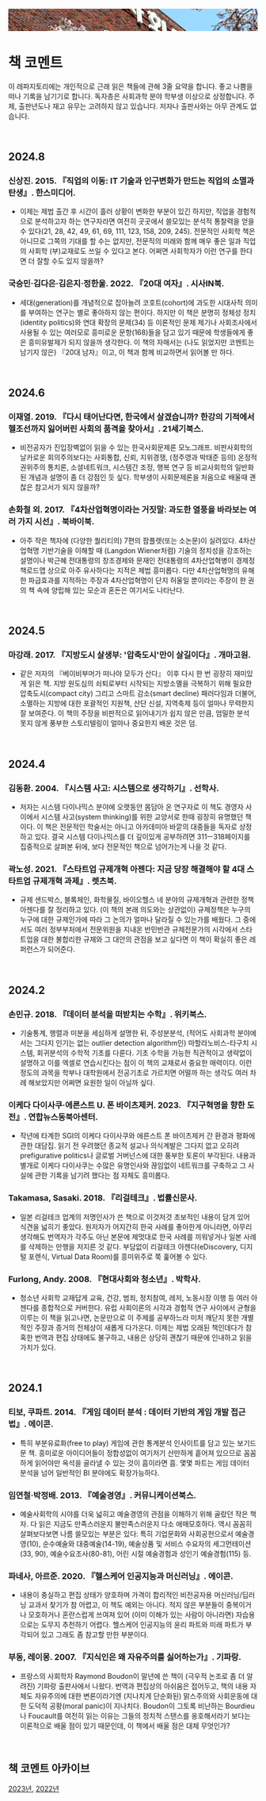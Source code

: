 <p align="center">
  <img src="https://github.com/hxk271/Syllabi/blob/main/sb1.jpg">
</p>

# 책 코멘트

이 레파지토리에는 개인적으로 근래 읽은 책들에 관해 3줄 요약을 합니다. 좋고 나쁨을 떠나 기록을 남기기로 합니다. 독자층은 사회과학 분야 학부생 이상으로 상정합니다. 주제, 출판년도나 재고 유무는 고려하지 않고 있습니다. 저자나 출판사와는 아무 관계도 없습니다.

<br/>

## 2024.8

### 신상진. 2015. 『직업의 이동: IT 기술과 인구변화가 만드는 직업의 소멸과 탄생』. 한스미디어.

- 이제는 제법 출간 후 시간이 흘러 상황이 변화한 부분이 있긴 하지만, 직업을 경험적으로 분석하고자 하는 연구자라면 여전히 곳곳에서 쓸모있는 분석적 통찰력을 얻을 수 있다(21, 28, 42, 49, 61, 69, 111, 123, 158, 209, 245). 전문적인 사회학 책은 아니므로 그쪽의 기대를 할 수는 없지만, 전문직의 미래와 함께 매우 좋은 일과 직업의 사회학 (부)교재로도 쓰일 수 있다고 본다. 어쩌면 사회학자가 이런 연구를 한다면 더 잘할 수도 있지 않을까?

### 국승민·김다은·김은지·정한울. 2022. 『20대 여자』. 시사IN북.

- 세대(generation)를 개념적으로 잡아늘려 코호트(cohort)에 과도한 시대사적 의미를 부여하는 연구는 별로 좋아하지 않는 편이다. 하지만 이 책은 분명히 정체성 정치(identity politics)와 연대 확장의 문제(34) 등 이론적인 문제 제기나 사회조사에서 사용될 수 있는 여러모로 흥미로운 문항(168)들을 담고 있기 때문에 학생들에게 좋은 흥미유발제가 되지 않을까 생각한다. 이 책의 자매서는 (나도 읽었지만 코멘트는 남기지 않은) 『20대 남자』이고, 이 책과 함께 비교하면서 읽어볼 만 하다.


<br/>

## 2024.6

### 이재열. 2019. 『다시 태어난다면, 한국에서 살겠습니까? 한강의 기적에서 헬조선까지 잃어버린 사회의 품격을 찾아서』. 21세기북스.

- 비전공자가 진입장벽없이 읽을 수 있는 한국사회문제론 모노그래프. 비판사회학의 날카로운 회의주의보다는 사회통합, 신뢰, 지위경쟁, (정주영과 박태준 등의) 온정적 권위주의 통치론, 소셜네트워크, 시스템간 조정, 행복 연구 등 비교사회학의 일반화된 개념과 설명이 좀 더 강점인 듯 싶다. 학부생이 사회문제론을 처음으로 배울때 괜찮은 참고서가 되지 않을까?


### 손화철 외. 2017. 『4차산업혁명이라는 거짓말: 과도한 열풍을 바라보는 여러 가지 시선』. 북바이북.

- 아주 작은 책자에 (다양한 퀄리티의) 7편의 팜플렛(또는 소논문)이 실려있다. 4차산업혁명 기반기술을 이해할 때 (Langdon Wiener처럼) 기술의 정치성을 강조하는 설명이나 박근혜 전대통령의 창조경제와 문재인 전대통령의 4차산업혁병이 경제정책로드맵 상으로 아주 유사하다는 지적은 제법 흥미롭다. 다만 4차산업혁명의 유해한 파급효과를 지적하는 주장과 4차산업혁명이 단지 허울일 뿐이라는 주장이 한 권의 책 속에 양립해 있는 모순과 혼돈은 여기서도 나타난다.


<br/>

## 2024.5

### 마강래. 2017. 『지방도시 살생부: '압축도시'만이 살길이다』. 개마고원.

- 같은 저자의 『베이비부머가 떠나야 모두가 산다』 이후 다시 한 번 굉장히 재미있게 읽은 책. 지방 원도심의 쇠퇴로부터 시작되는 지방소멸을 극복하기 위해 필요한 압축도시(compact city) 그리고 스마트 감소(smart decline) 패러다임과 더불어, 소멸하는 지방에 대한 포괄적인 지원책, 산단 신설, 지역축제 등이 얼마나 무력한지 잘 보여준다. 이 책의 주장을 비판적으로 읽어내기가 쉽지 않은 만큼, 엄밀한 분석 못지 않게 풍부한 스토리텔링이 얼마나 중요한지 배운 것은 덤.


<br/>

## 2024.4

### 김동환. 2004. 『시스템 사고: 시스템으로 생각하기』. 선학사.

- 저자는 시스템 다이나믹스 분야에 오랫동안 몸담아 온 연구자로 이 책도 경영자 사이에서 시스템 사고(system thinking)를 위한 교양서로 한때 굉장히 유명했던 책이다. 이 책은 전문적인 학술서는 아니고 아카데미아 바깥의 대중들을 독자로 상정하고 있다. 결국 시스템 다이나믹스를 더 깊이있게 공부하려면 311ㅡ318페이지를 집중적으로 살펴본 뒤에, 보다 전문적인 책으로 넘어가는게 나을 것 같다.


### 곽노성. 2021. 『스타트업 규제개혁 아젠다: 지금 당장 해결해야 할 4대 스타트업 규제개혁 과제』. 렛츠북.

- 규제 샌드박스, 블록체인, 화학물질, 바이오헬스 네 분야의 규제개혁과 관련한 정책 아젠다를 잘 정리하고 있다. (이 책의 본래 의도와는 상관없이) 규제정책은 누구의 누구에 대한 규제인가에 따라 그 논의가 얼마나 달라질 수 있는가를 배웠다. 그 중에서도 여러 정부부처에서 전문위원을 지내온 반민반관 규제전문가의 시각에서 스타트업을 대한 불합리한 규제와 그 대안의 관점을 보고 싶다면 이 책이 확실히 좋은 레퍼런스가 되어준다.


<br/>

## 2024.2

### 손민규. 2018. 『데이터 분석을 떠받치는 수학』. 위키북스.

- 기술통계, 행렬과 미분을 세심하게 설명한 뒤, 주성분분석, (적어도 사회과학 분야에서는 그다지 인기는 없는 outlier detection algorithm인) 마할라노비스-타구치 시스템, 회귀분석의 수학적 기초를 다룬다. 기초 수학을 가능한 직관적이고 생략없이 설명하고 이를 엑셀로 연습시킨다는 점이 이 책의 교재로서 중요한 매력이다. 이런 정도의 과목을 학부나 대학원에서 전공기초로 가르치면 어떨까 하는 생각도 여러 차례 해보았지만 어쩌면 요원한 일이 아닐까 싶다.


### 이케다 다이사쿠·에른스트 U. 폰 바이츠제커. 2023. 『지구혁명을 향한 도전』. 연합뉴스동북아센터.

- 작년에 타계한 SGI의 이케다 다이사쿠와 에른스트 폰 바이츠제커 간 환경과 평화에 관한 대담집. 읽기 전 우려했던 종교적 설교나 의식계발은 그다지 없고 오히려 prefigurative politics나 글로벌 거버넌스에 대한 풍부한 토론이 부각된다. 내용과 별개로 이케다 다이사쿠는 수많은 유명인사와 끊임없이 네트워크를 구축하고 그 사실에 관한 기록을 남기려 했다는 점 자체도 흥미롭다.


### Takamasa, Sasaki. 2018. 『리걸테크』. 법률신문사.

- 일본 리걸테크 업계의 저명인사가 쓴 책으로 이것저것 초보적인 내용이 담겨 있어 식견을 넓히기 좋았다. 원저자가 어지간히 한국 사례를 좋아한게 아니라면, 아무리 생각해도 번역자가 각주도 아닌 본문에 제멋대로 한국 사례를 끼워넣거나 일본 사례를 삭제하는 만행을 저지른 것 같다. 부담없이 리걸테크 아젠다(eDiscovery, 디지털 포렌식, Virtual Data Room)를 흥미위주로 쭉 훑어볼 수 있다.


### Furlong, Andy. 2008. 『현대사회와 청소년』. 박학사.

- 청소년 사회학 교재답게 교육, 건강, 범죄, 정치참여, 레저, 노동시장 이행 등 여러 아젠다를 종합적으로 커버한다. 유럽 사회이론의 시각과 경험적 연구 사이에서 균형을 이루는 이 책을 읽고나면, 논문만으로 이 주제를 공부하느라 미처 깨닫지 못한 개별적인 주장과 증거의 전체상이 새롭게 다가온다. 이제는 제법 오래된 책인데다가 참혹한 번역과 편집 상태에도 불구하고, 내용은 상당히 괜찮기 때문에 인내하고 읽을 가치가 있다. 




<br/>

## 2024.1

### 티보, 쿠파트. 2014. 『게임 데이터 분석 : 데이터 기반의 게임 개발 접근법』. 에이콘.

- 특히 부분유료화(free to play) 게임에 관한 통계분석 인사이트를 담고 있는 보기드문 책. 흥미로운 아이디어들이 정합성없이 여기저기 산만하게 흩어져 있으므로 꼼꼼하게 읽어야만 옥석을 골라낼 수 있는 것이 흠이라면 흠. 몇몇 파트는 게임 데이터 분석을 넘어 일반적인 BI 분야에도 확장가능하다.


### 임연철·박정배. 2013. 『예술경영』. 커뮤니케이션북스.

- 예술사회학의 시야를 더욱 넓히고 예술경영의 관점을 이해하기 위해 골랐던 작은 책자. 다 읽은 지금도 만족스러운지 불만족스러운지 다소 애매모호하다. 역시 꼼꼼히 살펴보다보면 나름 쓸모있는 부분은 있다: 특히 기업문화와 사회공헌으로서 예술경영(10), 순수예술와 대중예술(14-19), 예술상품 및 서비스 수요자의 세그먼테이션(33, 90), 예술수요조사(80-81), 어린 시절 예술경험과 성인기 예술경험(115) 등.


### 파네사, 아르준. 2020. 『헬스케어 인공지능과 머신러닝』. 에이콘.

- 내용이 충실하고 편집 상태가 양호하며 가격이 합리적인 비전공자용 머신러닝/딥러닝 교과서 찾기가 참 어렵고, 이 책도 예외는 아니다. 적지 않은 부분들이 중복이거나 모호하거나 혼란스럽게 쓰여져 있어 (이미 이해가 있는 사람이 아니라면) 자습용으로는 도무지 추천하기 어렵다. 헬스케어 인공지능의 윤리 파트와 미래 파트가 부각되어 있고 그래도 좀 참고할 만한 부분이다. 


### 부동, 레이몽. 2007. 『지식인은 왜 자유주의를 싫어하는가』. 기파랑.

- 프랑스의 사회학자 Raymond Boudon이 말년에 쓴 책이 (극우적 논조로 좀 더 알려진) 기파랑 출판사에서 나왔다. 번역과 편집상의 아쉬움은 접어두고, 책의 내용 자체도 자유주의에 대한 변론이라기엔 (지나치게 단순화된) 맑스주의와 사회운동에 대한 도덕적 공황(moral panic)이 지나치다. Boudon이 그토록 비난하는 Bourdieu나 Foucault를 여전히 읽는 이유는 그들의 정치적 스탠스를 옹호해서라기 보다는 이론적으로 배울 점이 있기 때문인데, 이 책에서 배울 점은 대체 무엇인가?


<br/>

## 책 코멘트 아카이브

[2023년](https://github.com/hxk271/BooksCommented/blob/main/2023.md), [2022년](https://github.com/hxk271/BooksCommented/blob/main/2022.md)
